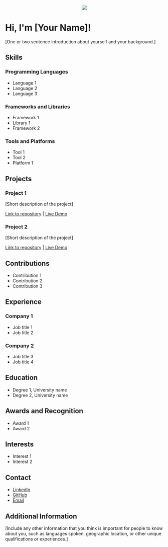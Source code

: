 <!-- [![MasterHead](https://1.bp.blogspot.com/-7A4WynwLsMw/XbBpCXG8fHI/AAAAAAAAMt4/uOa1bpLskYgrwGbllhSu2SDj_Mig8SXJQCLcBGAsYHQ/s1600/2000_600px.gif)](https://www.linkedin.com/in/shahxahur/) -->
<p align="center">
  <a href="https://skillicons.dev">
    <img src="https://skillicons.dev/icons?i=git,rails,php,aws,bootstrap,css,eclipse,github,gitlab,heroku,html,js,jquery,laravel,mysql,postman,ruby,stackoverflow,visualstudio,vscode," />
  </a>
</p>

# Hi, I'm [Your Name]!

[One or two sentence introduction about yourself and your background.]

## Skills

### Programming Languages

- Language 1
- Language 2
- Language 3

### Frameworks and Libraries

- Framework 1
- Library 1
- Framework 2

### Tools and Platforms

- Tool 1
- Tool 2
- Platform 1

## Projects

### Project 1

[Short description of the project]

[Link to repository](link) | [Live Demo](link)

### Project 2

[Short description of the project]

[Link to repository](link) | [Live Demo](link)

## Contributions

- Contribution 1
- Contribution 2
- Contribution 3

## Experience

### Company 1

- Job title 1
- Job title 2

### Company 2

- Job title 3
- Job title 4

## Education

- Degree 1, University name
- Degree 2, University name

## Awards and Recognition

- Award 1
- Award 2

## Interests

- Interest 1
- Interest 2

## Contact

- [LinkedIn](link)
- [GitHub](link)
- [Email](email)

## Additional Information

[Include any other information that you think is important for people to know about you, such as languages spoken, geographic location, or other unique qualifications or experiences.]
